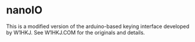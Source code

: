 # nanoIO

This is a modified version of the arduino-based keying interface developed by W1HKJ.  See W1HKJ.COM for the originals and details.

